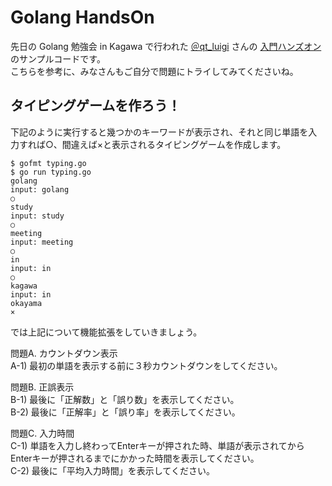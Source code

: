 # Golang HandsOn

先日の Golang 勉強会 in Kagawa で行われた [＠qt_luigi](https://twitter.com/qt_luigi) さんの [入門ハンズオン](https://speakerdeck.com/qt_luigi/ru-men-hanzuon) のサンプルコードです。  
こちらを参考に、みなさんもご自分で問題にトライしてみてくださいね。

## タイピングゲームを作ろう！  

下記のように実行すると幾つかのキーワードが表示され、それと同じ単語を入力すれば○、間違えば×と表示されるタイピングゲームを作成します。

```
$ gofmt typing.go
$ go run typing.go
golang
input: golang
○
study
input: study
○
meeting
input: meeting
○
in 
input: in
○
kagawa
input: in
okayama
×
```

では上記について機能拡張をしていきましょう。

問題A. カウントダウン表示  
A-1) 最初の単語を表示する前に３秒カウントダウンをしてください。

問題B. 正誤表示  
B-1) 最後に「正解数」と「誤り数」を表示してください。  
B-2) 最後に「正解率」と「誤り率」を表示してください。

問題C. 入力時間  
C-1) 単語を入力し終わってEnterキーが押された時、単語が表示されてからEnterキーが押されるまでにかかった時間を表示してください。  
C-2) 最後に「平均入力時間」を表示してください。
